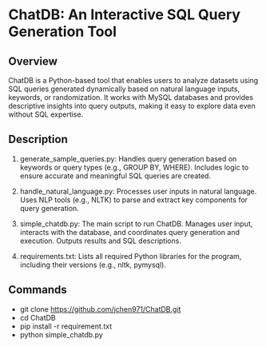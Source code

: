 # ChatDB: An Interactive SQL Query Generation Tool #

## Overview ##
ChatDB is a Python-based tool that enables users to analyze datasets using SQL queries generated dynamically based on natural language inputs, keywords, or randomization. It works with MySQL databases and provides descriptive insights into query outputs, making it easy to explore data even without SQL expertise.

## Description ##
1. generate_sample_queries.py: Handles query generation based on keywords or query types (e.g., GROUP BY, WHERE). Includes logic to ensure accurate and meaningful SQL queries are created.

2. handle_natural_language.py: Processes user inputs in natural language. Uses NLP tools (e.g., NLTK) to parse and extract key components for query generation.

3. simple_chatdb.py: The main script to run ChatDB. Manages user input, interacts with the database, and coordinates query generation and execution.
Outputs results and SQL descriptions.

4. requirements.txt: Lists all required Python libraries for the program, including their versions (e.g., nltk, pymysql).

## Commands
- git clone https://github.com/jchen971/ChatDB.git
- cd ChatDB
- pip install -r requirement.txt
- python simple_chatdb.py

